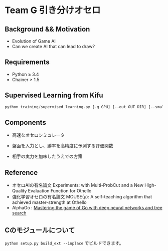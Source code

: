 # Team G 引き分けオセロ

## Background && Motivation

- Evolution of Game AI
- Can we create AI that can lead to draw?


## Requirements 

- Python &ge; 3.4
- Chainer &ge; 1.5

## Supervised Learning from Kifu

```python
python training/supervised_learning.py [-g GPU] [--out OUT_DIR] [--small] [--use_bn]
```


## Components

- 高速なオセロシミュレータ

- 盤面を入力とし、勝率を高精度に予測する評価関数

- 相手の実力を加味したうえでの方策

## Reference

- オセロAIの有名論文 Experiments: with Multi-ProbCut and a New High-Quality Evaluation Function for Othello
- 強化学習オセロの有名論文 MOUSE(μ): A self-teaching algorithm that achieved master-strength at Othello 
- AlphaGo : [Mastering the game of Go with deep neural networks and tree search](http://www.nature.com/nature/journal/v529/n7587/pdf/nature16961.pdf)


## Cのモジュールについて

`python setup.py build_ext --inplace` でビルドできます。